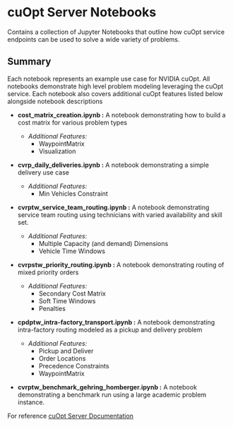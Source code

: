 # cuOpt Server Notebooks

Contains a collection of Jupyter Notebooks that outline how cuOpt service endpoints can be used to solve a wide variety of problems.

## Summary
Each notebook represents an example use case for NVIDIA cuOpt. All notebooks demonstrate high level problem modeling leveraging the cuOpt service.  Each notebook also covers additional cuOpt features listed below alongside notebook descriptions

- **cost_matrix_creation.ipynb :** A notebook demonstrating how to build a cost matrix for various problem types
    - *Additional Features:* 
        - WaypointMatrix
        - Visualization

- **cvrp_daily_deliveries.ipynb :** A notebook demonstrating a simple delivery use case
    - *Additional Features:*
        - Min Vehicles Constraint

- **cvrptw_service_team_routing.ipynb :** A notebook demonstrating service team routing using technicians with varied availability and skill set.
    - *Additional Features:*
        - Multiple Capacity (and demand) Dimensions
        - Vehicle Time Windows

- **cvrpstw_priority_routing.ipynb :** A notebook demonstrating routing of mixed priority orders
    - *Additional Features:*
        - Secondary Cost Matrix
        - Soft Time Windows
        - Penalties

- **cpdptw_intra-factory_transport.ipynb :** A notebook demonstrating intra-factory routing modeled as a pickup and delivery problem
    - *Additional Features:* 
        - Pickup and Deliver
        - Order Locations
        - Precedence Constraints
        - WaypointMatrix

- **cvrptw_benchmark_gehring_homberger.ipynb :** A notebook demonstrating a benchmark run using a large academic problem instance.


For reference [cuOpt Server Documentation](https://docs.nvidia.com/cuopt/serv_api.html)
